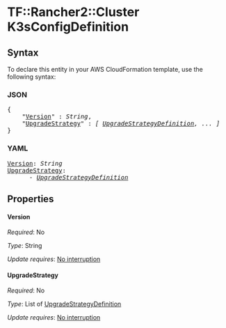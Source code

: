 # TF::Rancher2::Cluster K3sConfigDefinition

## Syntax

To declare this entity in your AWS CloudFormation template, use the following syntax:

### JSON

<pre>
{
    "<a href="#version" title="Version">Version</a>" : <i>String</i>,
    "<a href="#upgradestrategy" title="UpgradeStrategy">UpgradeStrategy</a>" : <i>[ <a href="upgradestrategydefinition.md">UpgradeStrategyDefinition</a>, ... ]</i>
}
</pre>

### YAML

<pre>
<a href="#version" title="Version">Version</a>: <i>String</i>
<a href="#upgradestrategy" title="UpgradeStrategy">UpgradeStrategy</a>: <i>
      - <a href="upgradestrategydefinition.md">UpgradeStrategyDefinition</a></i>
</pre>

## Properties

#### Version

_Required_: No

_Type_: String

_Update requires_: [No interruption](https://docs.aws.amazon.com/AWSCloudFormation/latest/UserGuide/using-cfn-updating-stacks-update-behaviors.html#update-no-interrupt)

#### UpgradeStrategy

_Required_: No

_Type_: List of <a href="upgradestrategydefinition.md">UpgradeStrategyDefinition</a>

_Update requires_: [No interruption](https://docs.aws.amazon.com/AWSCloudFormation/latest/UserGuide/using-cfn-updating-stacks-update-behaviors.html#update-no-interrupt)

